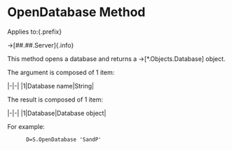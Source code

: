 # OpenDatabase Method

Applies to:{.prefix}

→[##.##.Server]{.info}

This method opens a database and returns a →[*.Objects.Database] object.

The argument is composed of 1 item:

|-|-|
|1|Database name|String|

The result is composed of 1 item:

|-|-|
|1|Database|Database object|

For example:

~~~
      D=S.OpenDatabase 'SandP'
~~~

